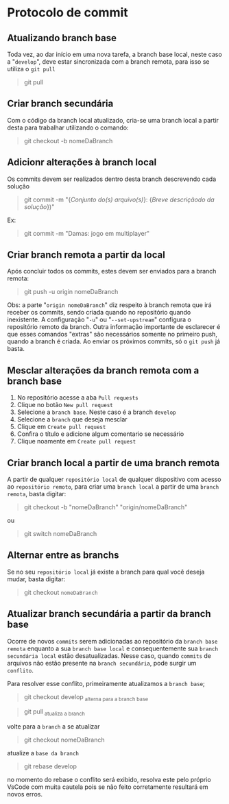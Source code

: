 # Protocolo de commit

## Atualizando branch base

Toda vez, ao dar início em uma nova tarefa, a branch base local, neste caso a "`develop`", deve estar sincronizada com a branch remota, para isso se utiliza o `git pull`

> git pull

## Criar branch secundária

Com o código da branch local atualizado, cria-se uma branch local a partir desta para trabalhar utilizando o comando:

> git checkout -b nomeDaBranch

## Adicionr alterações à branch local

Os commits devem ser realizados dentro desta branch descrevendo cada solução

> git commit -m "{*Conjunto do(s) arquivo(s)*}: {*Breve descriçãodo da solução*})"

Ex:

> git commit -m "Damas: jogo em multiplayer"

## Criar branch remota a partir da local

Após concluir todos os commits, estes devem ser enviados para a branch remota:

> git push -u origin nomeDaBranch

Obs: a parte "`origin nomeDaBranch`" diz respeito à branch remota que irá receber os commits, sendo criada quando no repositório quando inexistente. A configuração "`-u`" ou "`--set-upstream`" configura o repositório remoto da branch. Outra informação importante de esclarecer é que esses comandos "extras" são necessários somente no primeiro push, quando a branch é criada. Ao enviar os próximos commits, só o `git push` já basta.

## Mesclar alterações da branch remota com a branch base

1. No repositório acesse a aba `Pull requests`
2. Clique no botão `New pull request`
3. Selecione a `branch base`. Neste caso é a branch `develop`
4. Selecione a `branch` que deseja mesclar
5. Clique em `Create pull request`
6. Confira o título e adicione algum comentario se necessário
7. Clique noamente em `Create pull request`

## Criar branch local a partir de uma branch remota

A partir de qualquer `repositório local` de qualquer dispositivo com acesso ao `repositório remoto`, para criar uma `branch local` a partir de uma `branch remota`, basta digitar:

> git checkout -b "nomeDaBranch" "origin/nomeDaBranch"

ou

> git switch nomeDaBranch

## Alternar entre as branchs

Se no seu `repositório local` já existe a branch para qual você deseja mudar, basta digitar:

> git checkout `nomeDaBranch`

## Atualizar branch secundária a partir da branch base

Ocorre de novos `commits` serem adicionadas ao repositório da `branch base remota` enquanto a sua `branch base local` e consequentemente sua `branch secundária local` estão desatualizadas. Nesse caso, quando `commits` de arquivos não estão presente na `branch secundária`, pode surgir um `conflito`. 

Para resolver esse conflito, primeiramente atualizamos a `branch base`;

> git checkout develop<sub> alterna para a branch base</sub>

> git pull<sub> atualiza a branch</sub>

volte para a `branch` a se atualizar

> git checkout nomeDaBranch

atualize a `base da branch`

> git rebase develop

no momento do rebase o conflito será exibido, resolva este pelo próprio VsCode com muita cautela pois se não feito corretamente resultará em novos erros.